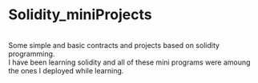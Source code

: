 # Solidity_miniProjects

</br>Some simple and basic contracts and projects based on solidity programming.
</br>I have been learning solidity and all of these mini programs were amoung the ones I deployed while learning.
